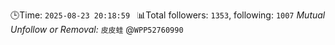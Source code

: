 🕒Time: `2025-08-23 20:18:59 `
📊Total followers: `1353`, following: `1007`
*Mutual Unfollow or Removal:*
`皮皮蛙` @`WPP52760990`

